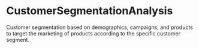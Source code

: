 # CustomerSegmentationAnalysis
Customer segmentation based on demographics, campaigns, and products to target the marketing of products according to the specific customer segment.
